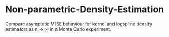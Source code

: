 # Non-parametric-Density-Estimation
Compare asymptotic MISE behaviour for kernel and logspline density estimators as n → ∞ in a Monte Carlo experiment.
